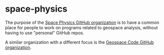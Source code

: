 # space-physics


The purpose of the <a href="https://github.com/space-physics/">Space Physics GitHub organization</a> is to have a common place for people to work on programs related to geospace analysis, without having to use "personal" GitHub repos.

A similar organization with a different focus is the <a href="https://github.com/geospace-code">Geospace Code GitHub organization</a>.


